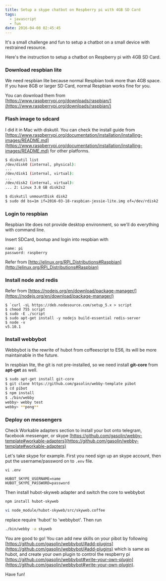 ```yaml
---
title: Setup a skype chatbot on Respberry pi with 4GB SD Card
tags:
  - javascript
  - fun
date: 2016-04-08 02:45:45
---
```


It's a small challenge and fun to setup a chatbot on a small device with restrained resource.

Here's the instruction to setup a chatbot on Respberry pi with 4GB SD Card.

### Download respbian lite

We need respbian lite because normal Respbian took more than 4GB space. If you have 8GB or larger SD Card, normal Respbian works fine for you.

You can download them from [https://www.raspberrypi.org/downloads/raspbian/](https://www.raspberrypi.org/downloads/raspbian/)

### Flash image to sdcard

I did it in Mac with diskutil. You can check the install guide from [https://www.raspberrypi.org/documentation/installation/installing-images/README.md](https://www.raspberrypi.org/documentation/installation/installing-images/README.md) for other platforms.

```sh
$ diskutil list
/dev/disk0 (internal, physical):
...
/dev/disk1 (internal, virtual):
...
/dev/disk2 (internal, virtual):
... 2: Linux 3.8 GB disk2s2

$ diskutil unmountDisk disk2
$ sudo dd bs=1m if=2016-03-18-raspbian-jessie-lite.img of=/dev/rdisk2
```

### Login to respbian

Respbian lite does not provide desktop environment, so we'll do everything with command line.

Insert SDCard, bootup and login into respbian with

```
name: pi
password: raspberry
```

Refer from [http://elinux.org/RPi_Distributions#Raspbian](http://elinux.org/RPi_Distributions#Raspbian)

### Install node and redis

Refer from [https://nodejs.org/en/download/package-manager/](https://nodejs.org/en/download/package-manager/)

```
$ `curl -sL https://deb.nodesource.com/setup_5.x > script
$ chmod 755 script
$ sudo -E ./script
$ sudo apt-get install -y nodejs build-essential redis-server
$ node -v
v5.10.1
```

### Install webbybot

Webbybot is the rewrite of hubot from coffeescript to ES6, its will be more maintainable in the future.

In respbian lite, the git is not pre-installed, so we need install **git-core** from **apt-get** as well.

```sh
$ sudo apt-get install git-core
$ git clone https://github.com/gasolin/webby-template pibot
$ cd pibot
$ npm install
$ ./bin/webby
webby> webby test
webby> **pong**
```

### Deploy on messengers

Check Workable adapters section to install your bot onto telegram, facebook messenger, or skype [https://github.com/gasolin/webby-template#workable-adapters](https://github.com/gasolin/webby-template#workable-adapters)

Let's take skype for example. First you need sign up an skype account, then put the username/password on to `.env` file.

```
vi .env
```

```
HUBOT_SKYPE_USERNAME=name
HUBOT_SKYPE_PASSWORD=password
```

Then install hubot-skyweb adapter and switch the core to webbybot

```sh
npm install hubot-skyweb
```

```sh
vi node_module/hubot-skyweb/src/skyweb.coffee
```

replace require 'hubot' to 'webbybot'. Then run

```sh
./bin/webby -a skyweb
```

You are good to go! You can add new skills on your pibot by following [https://github.com/gasolin/webbybot/#add-plugins](https://github.com/gasolin/webbybot/#add-plugins) which is same as hubot, and create your own plugin to control the respberry pi [https://github.com/gasolin/webbybot#write-your-own-plugin](https://github.com/gasolin/webbybot#write-your-own-plugin).

Have fun!


